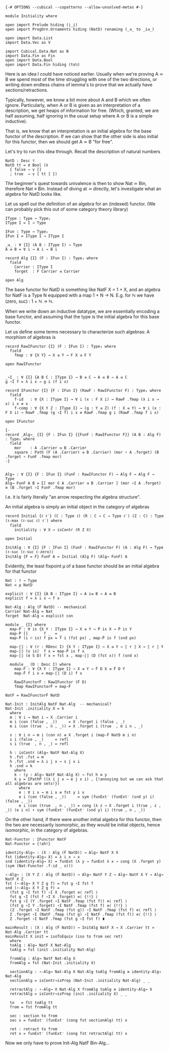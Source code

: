 ```
{-# OPTIONS --cubical --copatterns --allow-unsolved-metas #-}

module Initiality where

open import Prelude hiding (⌊_⌋)
open import ProgOrn.Ornaments hiding (NatD) renaming (_⇉_ to _i⇉_) 

open import Data.List
import Data.Vec as V

import Cubical.Data.Nat as N
import Data.Fin as Fin
open import Data.Bool
open import Data.Fin hiding (toℕ)
```


Here is an idea I could have noticed earlier.
Usually when we're proving A ≃ B we spend most of the time struggling with one of the two directions,
or writing down endless chains of lemma's to prove that we actually have sections/retractions.

Typically, however, we know a bit more about A and B which we often ignore.
Particularly, when A or B is given as an interpretation of a description, we get heaps of information for free.
(Which, granted, we are half assuming, half ignoring in the usual setup where A or B is a simple inductive).

That is, we know that an interpretation is an initial algebra for the base functor of the description.
If we can show that the other side is also initial for this functor, then we should get A ≃ B "for free".

Let's try to run this idea through.
Recall the description of natural numbers
```
NatD : Desc ⊤
NatD tt = σ Bool (λ
  { false → ṿ []
  ; true  → ṿ [ tt ] })
```

The beginner's quest towards univalence is then to show Nat ≃ Bin, therefore Nat ≡ Bin.
Instead of diving at _≃_ directly, let's investigate what an algebra for NatD looks like.

Let us spell out the definition of an algebra for an (indexed) functor. (We can probably pick this out of some category theory library)
```
IType : Type → Type₁
IType I = I → Type

IFun : Type → Type₁ 
IFun I = IType I → IType I

_⇉_ : ∀ {I} (A B : IType I) → Type
A ⇉ B = ∀ i → A i → B i

record Alg {I} (F : IFun I) : Type₁ where
  field
    Carrier : IType I
    forget  : F Carrier ⇉ Carrier

open Alg
```

The base functor for NatD is something like NatF X = 1 + X,
and an algebra for NatF is a Type N equipped with a map 1 + N → N.
E.g. for ℕ we have (zero, suc) : 1 + ℕ → ℕ.

When we write down an inductive datatype, we are essentially encoding a base functor,
and assuming that the type is the initial algebra for this base functor.

Let us define some terms necessary to characterize such algebras:
A morphism of algebras is
```
record RawIFunctor {I} (F : IFun I) : Type₁ where
  field
    fmap : ∀ {X Y} → X ⇉ Y → F X ⇉ F Y

open RawIFunctor


_∘I_ : ∀ {I} {A B C : IType I} → B ⇉ C → A ⇉ B → A ⇉ C
g ∘I f = λ i x → g i (f i x)

record IFunctor {I} {F : IFun I} (RawF : RawIFunctor F) : Type₁ where
  field
    f-id   : ∀ {X : IType I} → ∀ i (x : F X i) → RawF .fmap (λ i x → x) i x ≡ x
    f-comp : ∀ {X Y Z : IType I} → (g : Y ⇉ Z) (f : X ⇉ Y) → ∀ i (x : F X i) → RawF .fmap (g ∘I f) i x ≡ RawF .fmap g i (RawF .fmap f i x) 

open IFunctor

{-
record _Alg→_ {I} {F : IFun I} {{FunF : RawIFunctor F}} (A B : Alg F) : Type₁ where
  field
    mor    : A .Carrier ⇉ B .Carrier
    square : Path (F (A .Carrier) ⇉ B .Carrier) (mor ∘ A .forget) (B .forget ∘ FunF .fmap mor)
-}


Alg→ : ∀ {I} {F : IFun I} (FunF : RawIFunctor F) → Alg F → Alg F → Type
Alg→ FunF A B = Σ[ mor ∈ A .Carrier ⇉ B .Carrier ] (mor ∘I A .forget) ≡ (B .forget ∘I FunF .fmap mor)
```

I.e. it is fairly literally "an arrow respecting the algebra structure".

An initial algebra is simply an initial object in the category of algebras
```
record Initial {ℓ ℓ′} (C : Type ℓ) (R : C → C → Type ℓ′) (Z : C) : Type (ℓ-max (ℓ-suc ℓ) ℓ′) where
  field
    initiality : ∀ X → isContr (R Z X)

open Initial

InitAlg : ∀ {I} {F : IFun I} (FunF : RawIFunctor F) (A : Alg F) → Type (ℓ-suc (ℓ-suc ℓ-zero))
InitAlg {F = F} FunF A = Initial (Alg F) (Alg→ FunF) A
```

Evidently, the least fixpoint μ of a base functor should be an initial algebra for that functor
```
Nat : ⊤ → Type
Nat = μ NatD

explicit : ∀ {I} {A B : IType I} → A i⇉ B → A ⇉ B
explicit f = λ i x → f x

Nat-Alg : Alg (Ḟ NatD) -- mechanical
Carrier Nat-Alg = Nat
forget  Nat-Alg = explicit con

module _ {I} where
  map-Ṗ : ∀ is {X Y : IType I} → X ⇉ Y → Ṗ is X → Ṗ is Y
  map-Ṗ []       f _  = _
  map-Ṗ (i ∷ is) f px = f i (fst px) , map-Ṗ is f (snd px)

  map-⟦⟧ : ∀ (r : RDesc I) {X Y : IType I} → X ⇉ Y → ⟦ r ⟧ X → ⟦ r ⟧ Y
  map-⟦⟧ (ṿ is)  f x = map-Ṗ is f x
  map-⟦⟧ (σ S D) f x = fst x , map-⟦⟧ (D (fst x)) f (snd x)

  module _ (D : Desc I) where
    map-Ḟ : ∀ {X Y : IType I} → X ⇉ Y → Ḟ D X ⇉ Ḟ D Y
    map-Ḟ f i x = map-⟦⟧ (D i) f x

    RawIFunctorḞ : RawIFunctor (Ḟ D)
    fmap RawIFunctorḞ = map-Ḟ

NatF = RawIFunctorḞ NatD

Nat-Init : InitAlg NatF Nat-Alg  -- mechanical?
Nat-Init .initiality X = h
  where
  m : ∀ i → Nat i → X .Carrier i
  m i (con (false , _))     = X .forget i (false , _)
  m i (con (true  , n , _)) = X .forget i (true  , m i n , _)

  s : ∀ i n → m i (con n) ≡ X .forget i (map-Ḟ NatD m i n)
  s i (false , _)     = refl
  s i (true  , n , _) = refl

  h : isContr (Alg→ NatF Nat-Alg X)
  h .fst .fst = m
  h .fst .snd = λ i j x → s j x i
  h .snd = k
    where
    k : (y : Alg→ NatF Nat-Alg X) → fst h ≡ y
    k y = ΣPathP ((λ i j x → e j x i) , {!annoying but we can ask that all algebras are sets!})
      where
      e : ∀ i x → m i x ≡ fst y i x
      e i (con (false , _))     = sym (funExt⁻ (funExt⁻ (snd y) i) (false , _)) 
      e i (con (true  , n , _)) = cong (λ z → X .forget i (true , z , _)) (e i n) ∙ sym (funExt⁻ (funExt⁻ (snd y) i) (true , n , _))
```

On the other hand, if there were another initial algebra for this functor, then the two are necessarily isomorphic, as they would be initial objects, hence isomorphic, in the category of algebras.
```
Nat-Functor : IFunctor NatF
Nat-Functor = {!ah!}

identity-Alg→ : (X : Alg (Ḟ NatD)) → Alg→ NatF X X
fst (identity-Alg→ X) = λ i x → x
snd (identity-Alg→ X) = funExt (λ y → funExt λ x → cong (X .forget y) (sym (Nat-Functor .f-id _ x)))

∘-Alg→ : (X Y Z : Alg (Ḟ NatD)) → Alg→ NatF Y Z → Alg→ NatF X Y → Alg→ NatF X Z
fst (∘-Alg→ X Y Z g f) = fst g ∘I fst f
snd (∘-Alg→ X Y Z g f) =  
  (fst g ∘I fst f) ∘I X .forget ≡⟨ refl ⟩
  fst g ∘I (fst f ∘I X .forget) ≡⟨ {!!} ⟩
  fst g ∘I (Y .forget ∘I NatF .fmap (fst f)) ≡⟨ refl ⟩
  (fst g ∘I Y .forget) ∘I NatF .fmap (fst f) ≡⟨ {!!} ⟩
  (Z .forget ∘I NatF .fmap (fst g)) ∘I NatF .fmap (fst f) ≡⟨ refl ⟩
  Z .forget ∘I (NatF .fmap (fst g) ∘I NatF .fmap (fst f)) ≡⟨ {!!} ⟩
  Z .forget ∘I NatF .fmap (fst g ∘I fst f) ∎

mainResult : (X : Alg (Ḟ NatD)) → InitAlg NatF X → X .Carrier tt ≃ Nat-Alg .Carrier tt
mainResult X init = isoToEquiv (iso to from sec ret)
  where
  toAlg : Alg→ NatF X Nat-Alg
  toAlg = fst (init .initiality Nat-Alg)

  fromAlg : Alg→ NatF Nat-Alg X
  fromAlg = fst (Nat-Init .initiality X)

  sectionAlg : ∘-Alg→ Nat-Alg X Nat-Alg toAlg fromAlg ≡ identity-Alg→ Nat-Alg
  sectionAlg = isContr→isProp (Nat-Init .initiality Nat-Alg) _ _

  retractAlg : ∘-Alg→ X Nat-Alg X fromAlg toAlg ≡ identity-Alg→ X
  retractAlg = isContr→isProp (init .initiality X) _ _

  to   = fst toAlg tt
  from = fst fromAlg tt

  sec : section to from
  sec x = funExt⁻ (funExt⁻ (cong fst sectionAlg) tt) x

  ret : retract to from
  ret x = funExt⁻ (funExt⁻ (cong fst retractAlg) tt) x
```

Now we only have to prove Init-Alg NatF Bin-Alg...

